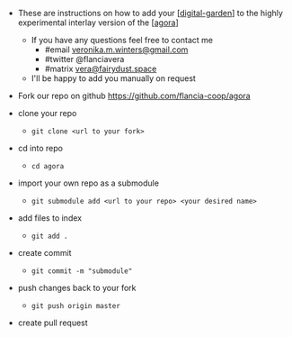 - These are instructions on how to add your [[digital-garden]] to the highly experimental interlay version of the [[agora]]
	- If you have any questions feel free to contact me
		- #email veronika.m.winters@gmail.com
		- #twitter @flanciavera
		- #matrix vera@fairydust.space
	- I'll be happy to add you manually on request

- Fork our repo on github https://github.com/flancia-coop/agora
- clone your repo
	- `git clone <url to your fork>`
- cd into repo
	- `cd agora`
- import your own repo as a submodule
	- `git submodule add <url to your repo> <your desired name>`
- add files to index
	- `git add .`
- create commit
	- `git commit -m "submodule"`
- push changes back to your fork
	- `git push origin master`
- create pull request 

[//begin]: # "Autogenerated link references for markdown compatibility"
[digital-garden]: digital-garden.md "digital-garden"
[agora]: agora.md "agora"
[//end]: # "Autogenerated link references"
